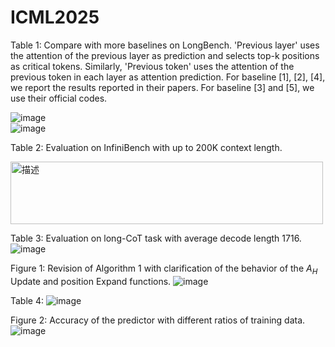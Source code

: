 # ICML2025

Table 1: Compare with more baselines on LongBench. 'Previous layer' uses the attention of the previous layer as prediction and selects top-k positions as critical tokens. Similarly, 'Previous token' uses the attention of the previous token in each layer as attention prediction. For baseline [1], [2], [4], we report the results reported in their papers. For baseline [3] and [5], we use their official codes.

![image](https://github.com/user-attachments/assets/8e018416-2b34-47de-b551-242500836dd6)						
![image](https://github.com/user-attachments/assets/242b5a01-c2c0-45d0-8ec5-331cbdb82ff4)


Table 2: Evaluation on InfiniBench with up to 200K context length.

<img src="https://github.com/user-attachments/assets/da878b0f-c9a2-4407-9ac6-d5f87b65eac0" alt="描述" width="500" height="100" />

Table 3: Evaluation on long-CoT task with average decode length 1716.
![image](https://github.com/user-attachments/assets/f9ddfa83-4375-438a-83e8-e6b9f303e7ae)

Figure 1: Revision of Algorithm 1 with clarification of the behavior of the $A_H$ Update and position Expand functions.
![image](https://github.com/user-attachments/assets/38d9ab3f-cf81-48b2-bb64-c998f6d454b7)

Table 4: 
![image](https://github.com/user-attachments/assets/95930757-c134-4cc5-92d1-47e02229e168)

Figure 2: Accuracy of the predictor with different ratios of training data.
![image](https://github.com/user-attachments/assets/02c80745-4eb3-449b-ba37-a67a678b48c2)
